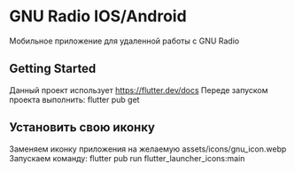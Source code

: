 # GNU Radio IOS/Android

Мобильное приложение для удаленной работы с GNU Radio

## Getting Started

Данный проект использует https://flutter.dev/docs
Переде запуском проекта выполнить: flutter pub get

## Установить свою иконку

Заменяем иконку приложения на желаемую assets/icons/gnu_icon.webp
Запускаем команду: flutter pub run flutter_launcher_icons:main

